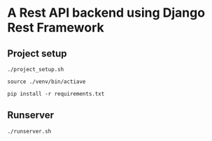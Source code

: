 # A Rest API backend using Django Rest Framework

## Project setup

`./project_setup.sh`

`source ./venv/bin/actiave`

`pip install -r requirements.txt`

## Runserver

`./runserver.sh`